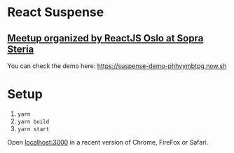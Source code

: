 # React Suspense

## [Meetup organized by ReactJS Oslo at Sopra Steria](https://www.meetup.com/ReactJS-Oslo-Meetup/events/254199802/)

You can check the demo here: https://suspense-demo-phhvymbtpg.now.sh

# Setup

1. `yarn`
2. `yarn build`
3. `yarn start`

Open [localhost:3000](http://localhost:3000) in a recent version of Chrome, FireFox or Safari.
